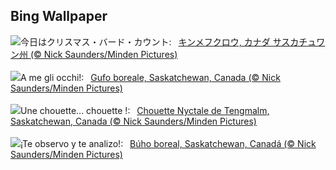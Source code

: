 ## Bing Wallpaper
![](https://www.bing.com/th?id=OHR.BorealOwl_JA-JP0826064778_UHD.jpg&w=1000)今日はクリスマス・バード・カウント:&nbsp;&ensp;[キンメフクロウ, カナダ サスカチュワン州 (© Nick Saunders/Minden Pictures)](https://www.bing.com/th?id=OHR.BorealOwl_JA-JP0826064778_UHD.jpg)
<br><br/>
![](https://www.bing.com/th?id=OHR.BorealOwl_IT-IT7088650867_UHD.jpg&w=1000)A me gli occhi!:&nbsp;&ensp;[Gufo boreale, Saskatchewan, Canada (© Nick Saunders/Minden Pictures)](https://www.bing.com/th?id=OHR.BorealOwl_IT-IT7088650867_UHD.jpg)
<br><br/>
![](https://www.bing.com/th?id=OHR.BorealOwl_FR-FR1337451334_UHD.jpg&w=1000)Une chouette... chouette !:&nbsp;&ensp;[Chouette Nyctale de Tengmalm, Saskatchewan, Canada (© Nick Saunders/Minden Pictures)](https://www.bing.com/th?id=OHR.BorealOwl_FR-FR1337451334_UHD.jpg)
<br><br/>
![](https://www.bing.com/th?id=OHR.BorealOwl_ES-ES9940337262_UHD.jpg&w=1000)¡Te observo y te analizo!:&nbsp;&ensp;[Búho boreal, Saskatchewan, Canadá (© Nick Saunders/Minden Pictures)](https://www.bing.com/th?id=OHR.BorealOwl_ES-ES9940337262_UHD.jpg)
<br><br/>
